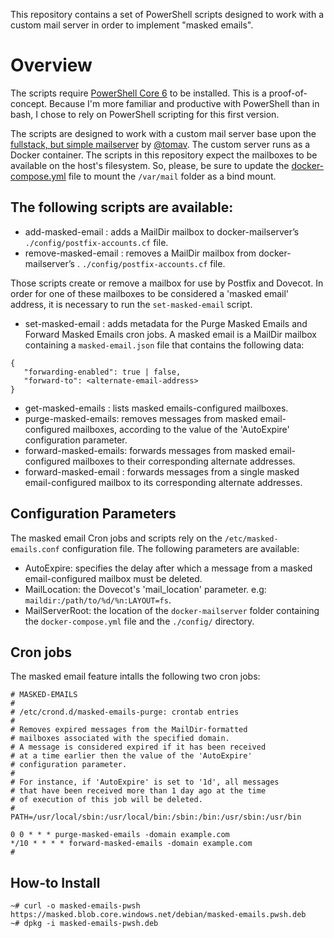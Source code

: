 This repository contains a set of PowerShell scripts designed to work with
a custom mail server in order to implement "masked emails".

# Overview

The scripts require [PowerShell Core 6](https://docs.microsoft.com/en-us/powershell/scripting/install/installing-powershell-core-on-linux?view=powershell-6)
to be installed. This is a proof-of-concept. Because I'm more familiar and productive with PowerShell than in bash, I chose to rely on PowerShell scripting for this first version.

The scripts are designed to work with a custom mail server base upon the
[fullstack, but simple mailserver](github.com/tomav/docker-mailserver) by [@tomav](github.com/tomav).
The custom server runs as a Docker container. The scripts in this repository expect
the mailboxes to be available on the host's filesystem. So, please, be sure to update the
[docker-compose.yml](github.com/tomav/docker-mailserrver/blob/master/docker-compose.yml.dist)
file to mount the `/var/mail` folder as a bind mount.

## The following scripts are available:

- add-masked-email : adds a MailDir mailbox to docker-mailserver’s `./config/postfix-accounts.cf` file.
- remove-masked-email : removes a MailDir mailbox from docker-mailserver’s . `./config/postfix-accounts.cf` file.

Those scripts create or remove a mailbox for use by Postfix and Dovecot.
In order for one of these mailboxes to be considered a 'masked email' address, it is
necessary to run the `set-masked-email` script.

- set-masked-email : adds metadata for the Purge Masked Emails and Forward Masked Emails cron jobs.
A masked email is a MailDir mailbox containing a `masked-email.json` file that contains the following data:

```
{
   "forwarding-enabled": true | false,
   "forward-to": <alternate-email-address>
}
```

- get-masked-emails : lists masked emails-configured mailboxes.
- purge-masked-emails: removes messages from masked email-configured mailboxes, according to the value of the 'AutoExpire' configuration parameter.
- forward-masked-emails: forwards messages from masked email-configured mailboxes to their corresponding alternate addresses.
- forward-masked-email : forwards messages from a single masked email-configured mailbox to its corresponding alternate addresses.

## Configuration Parameters

The masked email Cron jobs and scripts rely on the `/etc/masked-emails.conf` configuration file.
The following parameters are available:

- AutoExpire: specifies the delay after which a message from a masked email-configured mailbox must be deleted.
- MailLocation: the Dovecot's 'mail_location' parameter. e.g: `maildir:/path/to/%d/%n:LAYOUT=fs`.
- MailServerRoot: the location of the `docker-mailserver` folder containing the `docker-compose.yml` file and the `./config/` directory.

## Cron jobs

The masked email feature intalls the following two cron jobs:

```
# MASKED-EMAILS
# 
# /etc/crond.d/masked-emails-purge: crontab entries
#
# Removes expired messages from the MailDir-formatted
# mailboxes associated with the specified domain.
# A message is considered expired if it has been received
# at a time earlier then the value of the 'AutoExpire'
# configuration parameter.
#
# For instance, if 'AutoExpire' is set to '1d', all messages
# that have been received more than 1 day ago at the time
# of execution of this job will be deleted.
# 
PATH=/usr/local/sbin:/usr/local/bin:/sbin:/bin:/usr/sbin:/usr/bin

0 0 * * * purge-masked-emails -domain example.com
*/10 * * * * forward-masked-emails -domain example.com
#
```

## How-to Install

```
~# curl -o masked-emails-pwsh https://masked.blob.core.windows.net/debian/masked-emails.pwsh.deb
~# dpkg -i masked-emails-pwsh.deb
```
